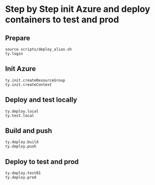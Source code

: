 

# Step by Step init Azure and deploy containers to test and prod

## Prepare

    source scripts/deploy_alias.sh
    ty.login


## Init Azure

    ty.init.createResourceGroup
    ty.init.createContext

## Deploy and test locally

    ty.deploy.local
    ty.test.local


## Build and push

    ty.deploy.build
    ty.deploy.push

## Deploy to test and prod

    ty.deploy.test01
    ty.deploy.prod

